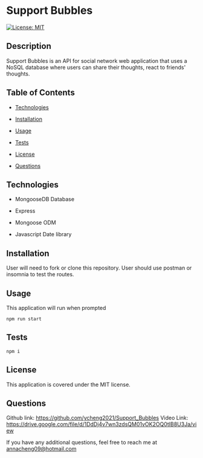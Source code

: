 
# Support Bubbles

[![License: MIT](https://img.shields.io/badge/License-MIT-yellow.svg)](https://opensource.org/licenses/MIT)

## Description
Support Bubbles is an API for social network web application that uses a NoSQL database where users can share their thoughts, react to friends' thoughts. 

## Table of Contents

- [Technologies](#technologies)

- [Installation](#installation)

- [Usage](#usage)

- [Tests](#tests)

- [License](#license)

- [Questions](#questions)

## Technologies 

- MongooseDB Database

- Express

- Mongoose ODM

- Javascript Date library

## Installation 
User will need to fork or clone this repository. User should use postman or insomnia to test the routes.

## Usage 
This application will run when prompted 

```
npm run start
```

## Tests

```
npm i
```

## License
This application is covered under the MIT license.

## Questions
Github link: https://github.com/ycheng2021/Support_Bubbles
Video Link: https://drive.google.com/file/d/1DdDj4v7wn3zdsQM01vOK2OQ0tIB8U3Ja/view

If you have any additional questions, feel free to reach me at annacheng09@hotmail.com
